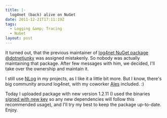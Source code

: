 ```yaml
---
title: |-
  log4net (back) alive on NuGet
date: 2011-12-21T17:11:19Z
tags:
  - Logging &amp; Tracing
  - NuGet
layout: post
---
```

It turned out, that the previous maintainer of [log4net NuGet package][1] [@dotnetjunky][2] was assigned mistakenly. So nobody was actually maintaining that package. After few messages with him, we decided, I'll take over the ownership and maintain it.

I still use [NLog][3] in my projects, as I like it a little bit more. But I know, there's big community around log4net, with my coworker [Ales][4] included. :)

Today I uploaded package with new version 1.2.11 (I used the binaries [signed with new key][5] so any new dependencies will follow this recommended usage), and I'll try my best to keep the package up-to-date. Enjoy.

[1]: http://nuget.org/packages/log4net
[2]: http://twitter.com/dotnetjunky
[3]: http://nlog-project.org/
[4]: http://rarous.net/
[5]: http://logging.apache.org/log4net/release/faq.html#two-snks